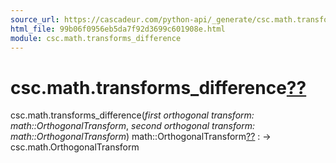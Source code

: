 ```yaml
---
source_url: https://cascadeur.com/python-api/_generate/csc.math.transforms_difference.html
html_file: 99b06f0956eb5da7f92d3699c601908e.html
module: csc.math.transforms_difference
---
```


# csc.math.transforms\_difference[??](#csc-math-transforms-difference "Permalink to this heading")

csc.math.transforms\_difference(*first orthogonal transform: math::OrthogonalTransform*, *second orthogonal transform: math::OrthogonalTransform*)  math::OrthogonalTransform[??](#csc.math.transforms_difference "Permalink to this definition")
:   -> csc.math.OrthogonalTransform